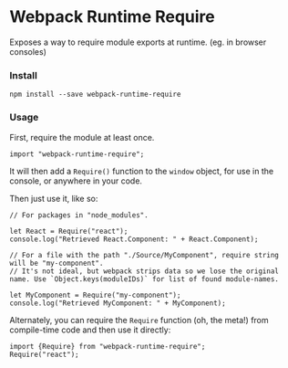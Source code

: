 # Webpack Runtime Require

Exposes a way to require module exports at runtime. (eg. in browser consoles)

### Install

```
npm install --save webpack-runtime-require
```

### Usage

First, require the module at least once.
```
import "webpack-runtime-require";
```

It will then add a `Require()` function to the `window` object, for use in the console, or anywhere in your code.

Then just use it, like so:
```
// For packages in "node_modules".

let React = Require("react");
console.log("Retrieved React.Component: " + React.Component);

// For a file with the path "./Source/MyComponent", require string will be "my-component".
// It's not ideal, but webpack strips data so we lose the original name. Use `Object.keys(moduleIDs)` for list of found module-names.

let MyComponent = Require("my-component");
console.log("Retrieved MyComponent: " + MyComponent);
```

Alternately, you can require the `Require` function (oh, the meta!) from compile-time code and then use it directly:
```
import {Require} from "webpack-runtime-require";
Require("react");
```
